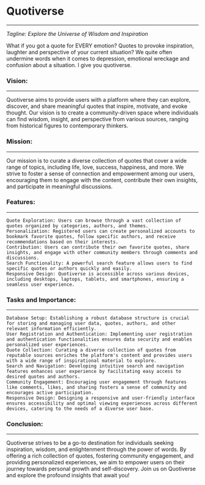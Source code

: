 # Quotiverse
---

*Tagline: Explore the Universe of Wisdom and Inspiration*

What if you got a quote for EVERY emotion? Quotes to provoke inspiration, laughter and perspective of your current situation? We quite often undermine words when it comes to depression, emotional wreckage and confusion about a situation. I give you quotiverse.

### Vision:
---

Quotiverse aims to provide users with a platform where they can explore, discover, and share meaningful quotes that inspire, motivate, and evoke thought. Our vision is to create a community-driven space where individuals can find wisdom, insight, and perspective from various sources, ranging from historical figures to contemporary thinkers.

### Mission:
---

Our mission is to curate a diverse collection of quotes that cover a wide range of topics, including life, love, success, happiness, and more. We strive to foster a sense of connection and empowerment among our users, encouraging them to engage with the content, contribute their own insights, and participate in meaningful discussions.

### Features:
---

    Quote Exploration: Users can browse through a vast collection of quotes organized by categories, authors, and themes.
    Personalization: Registered users can create personalized accounts to bookmark favorite quotes, follow specific authors, and receive recommendations based on their interests.
    Contribution: Users can contribute their own favorite quotes, share insights, and engage with other community members through comments and discussions.
    Search Functionality: A powerful search feature allows users to find specific quotes or authors quickly and easily.
    Responsive Design: Quotiverse is accessible across various devices, including desktops, laptops, tablets, and smartphones, ensuring a seamless user experience.

### Tasks and Importance:
---

    Database Setup: Establishing a robust database structure is crucial for storing and managing user data, quotes, authors, and other relevant information efficiently.
    User Registration and Authentication: Implementing user registration and authentication functionalities ensures data security and enables personalized user experiences.
    Quote Collection: Curating a diverse collection of quotes from reputable sources enriches the platform's content and provides users with a wide range of inspirational material to explore.
    Search and Navigation: Developing intuitive search and navigation features enhances user experience by facilitating easy access to desired quotes and authors.
    Community Engagement: Encouraging user engagement through features like comments, likes, and sharing fosters a sense of community and encourages active participation.
    Responsive Design: Designing a responsive and user-friendly interface ensures accessibility and optimal viewing experiences across different devices, catering to the needs of a diverse user base.

### Conclusion:
---

Quotiverse strives to be a go-to destination for individuals seeking inspiration, wisdom, and enlightenment through the power of words. By offering a rich collection of quotes, fostering community engagement, and providing personalized experiences, we aim to empower users on their journey towards personal growth and self-discovery. Join us on Quotiverse and explore the profound insights that await you!